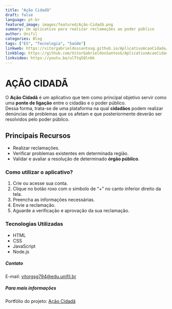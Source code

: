 ```yaml
---
title: "Ação Cidadã"
draft: false
language: pt-br
featured_image: images/featured/Ação-Cidadã.png 
summary: Um aplicativo para realizar reclamações ao poder público
author: Unifil
categories: Blog
tags: ["ES", "Tecnologia", "Saúde"] 
linkweb: https://vitorgabrieldossantosg.github.io/AplicativoAcaoCidada/
linkblog: https://github.com/VitorGabrieldosSantosG/AplicativoAcaoCidada
linkvideo: https://youtu.be/ulTtq5Qlnbk
---
```


# AÇÃO CIDADÃ

O **Ação Cidadã** é um aplicativo que tem como principal objetivo servir como uma **ponte de ligação** entre o cidadão e o poder público.  
Dessa forma, trata-se de uma plataforma na qual **cidadãos** podem realizar denúncias de problemas que os afetam e que posteriormente deverão ser resolvidos pelo poder público.

## Principais Recursos

+ Realizar reclamações.
+ Verificar problemas existentes em determinada região.
+ Validar e avaliar a resolução de determinado **órgão público**.

### Como utilizar o aplicativo?

1. Crie ou acesse sua conta.
2. Clique no botão roxo com o símbolo de “+” no canto inferior direito da tela.
3. Preencha as informações necessárias.
4. Envie a reclamação.
5. Aguarde a verificação e aprovação da sua reclamação.

### Tecnologias Utilizadas

+ HTML  
+ CSS  
+ JavaScript  
+ Node.js

##### Contato

E-mail: vitorgsg794@edu.unifil.br

##### Para mais informações

Portfólio do projeto: [Ação Cidadã](https://vitorgabrieldossantosg.github.io/AcaoCidada)

